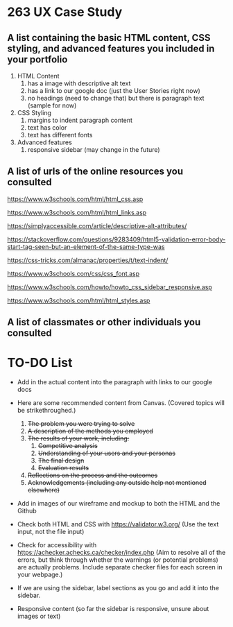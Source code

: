 # 263 UX Case Study

## A list containing the basic HTML content, CSS styling, and advanced features you included in your portfolio

1. HTML Content 
   1. has a image with descriptive alt text
   2. has a link to our google doc (just the User Stories right now)
   3. no headings (need to change that) but there is paragraph text (sample for now)
2. CSS Styling
   1. margins to indent paragraph content
   2. text has color
   3. text has different fonts
3. Advanced features
   1. responsive sidebar (may change in the future)

## A list of urls of the online resources you consulted

 https://www.w3schools.com/html/html_css.asp
 
 https://www.w3schools.com/html/html_links.asp
 
 https://simplyaccessible.com/article/descriptive-alt-attributes/
 
 https://stackoverflow.com/questions/9283409/html5-validation-error-body-start-tag-seen-but-an-element-of-the-same-type-was
 
 https://css-tricks.com/almanac/properties/t/text-indent/
 
 https://www.w3schools.com/css/css_font.asp
 
 https://www.w3schools.com/howto/howto_css_sidebar_responsive.asp
 
 https://www.w3schools.com/html/html_styles.asp
 
## A list of classmates or other individuals you consulted



# TO-DO List

* Add in the actual content into the paragraph with links to our google docs

* Here are some recommended content from Canvas.  (Covered topics will be strikethroughed.)
    1. ~~The problem you were trying to solve~~ 
    2. ~~A description of the methods you employed~~ 
    3. ~~The results of your work, including:~~
       1. ~~Competitive analysis~~
       2. ~~Understanding of your users and your personas~~
       3. ~~The final design~~
       4. ~~Evaluation results~~
    4. ~~Reflections on the process and the outcomes~~
    5. ~~Acknowledgements (including any outside help not mentioned elsewhere)~~

* Add in images of our wireframe and mockup to both the HTML and the Github
* Check both HTML and CSS with https://validator.w3.org/ (Use the text input, not the file input)

* Check for accessibility with https://achecker.achecks.ca/checker/index.php (Aim to resolve all of the errors, but think through whether the warnings (or potential problems) are actually problems. Include separate checker files for each screen in your webpage.)

* If we are using the sidebar, label sections as you go and add it into the sidebar.

* Responsive content (so far the sidebar is responsive, unsure about images or text)
